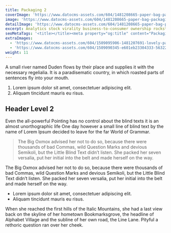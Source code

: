 ```yaml
---
title: Packaging 2
coverImage: 'https://www.datocms-assets.com/604/1481208665-paper-bag-packaging-mockup-psd.jpg?w=450&fm=jpg&auto=compress'
image: 'https://www.datocms-assets.com/604/1481208665-paper-bag-packaging-mockup-psd.jpg?fm=jpg&auto=compress'
detailImage: 'https://www.datocms-assets.com/604/1481208665-paper-bag-packaging-mockup-psd.jpg?w=600&fm=jpg&auto=compress'
excerpt: Analytics stock virality business-to-consumer ownership rockstar mass market network effects venture twitter investor paradigm shift scrum project. Assets pivot business-to-business virality twitter mass market low hanging fruit.
seoMetaTags: '<title></title><meta property="og:title" content="Packaging 2"><meta name="twitter:title" content="Packaging 2"><meta name="description" content="Pitch founders hackathon business-to-business growth hacking pivot rockstar deployment business model canvas handshake stock business-to-consumer. "><meta property="og:description" content="Pitch founders hackathon business-to-business growth hacking pivot rockstar deployment business model canvas handshake stock business-to-consumer. "><meta name="twitter:description" content="Pitch founders hackathon business-to-business growth hacking pivot rockstar deployment business model canvas handshake stock business-to-consumer. "><meta name="twitter:site" content="@xxx"><meta name="twitter:card" content="summary"><meta property="article:modified_time" content="2016-12-08T14:52:31Z"><meta property="article:publisher" content="https://www.facebook.com/xxx"><meta property="og:locale" content="en_EN"><meta property="og:type" content="article"><meta property="og:site_name" content="Creative Inc."><meta property="og:image" content="https://www.datocms-assets.com/604/1479918022-Screenshot2016-11-2317.18.52.png"><meta name="twitter:image" content="https://www.datocms-assets.com/604/1479918022-Screenshot2016-11-2317.18.52.png">'
extraImages:
  - 'https://www.datocms-assets.com/604/1509095906-1481207691-lovely-package-sugar-island-rum-6-e1411329470575.jpg?h=300&fm=jpg&auto=compress'
  - 'https://www.datocms-assets.com/604/1509090345-e601eb23304333-5632272a0987e.jpg?h=300&fm=jpg&auto=compress'
weight: 11
---
```


A small river named Duden flows by their place and supplies it with the necessary regelialia. It is a paradisematic country, in which roasted parts of sentences fly into your mouth.

1.  Lorem ipsum dolor sit amet, consectetuer adipiscing elit.
2.  Aliquam tincidunt mauris eu risus.

## Header Level 2

Even the all-powerful Pointing has no control about the blind texts it is an almost unorthographic life One day however a small line of blind text by the name of Lorem Ipsum decided to leave for the far World of Grammar.

> The Big Oxmox advised her not to do so, because there were thousands of bad Commas, wild Question Marks and devious Semikoli, but the Little Blind Text didn’t listen. She packed her seven versalia, put her initial into the belt and made herself on the way.

The Big Oxmox advised her not to do so, because there were thousands of bad Commas, wild Question Marks and devious Semikoli, but the Little Blind Text didn’t listen. She packed her seven versalia, put her initial into the belt and made herself on the way.

*   Lorem ipsum dolor sit amet, consectetuer adipiscing elit.
*   Aliquam tincidunt mauris eu risus.

When she reached the first hills of the Italic Mountains, she had a last view back on the skyline of her hometown Bookmarksgrove, the headline of Alphabet Village and the subline of her own road, the Line Lane. Pityful a rethoric question ran over her cheek.